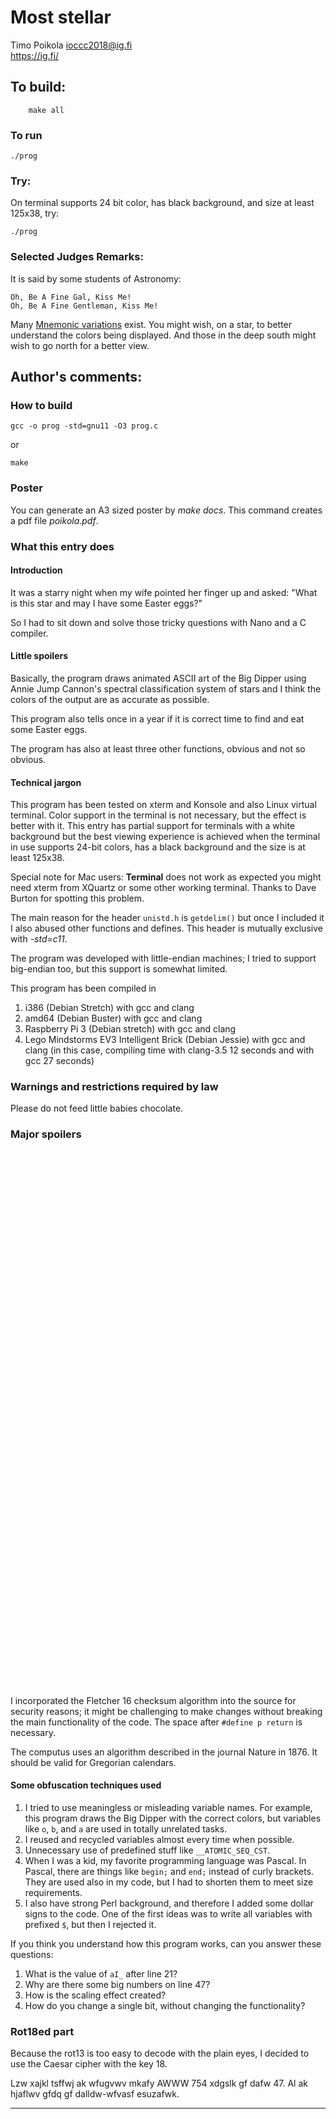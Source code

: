 # Most stellar

Timo Poikola <ioccc2018@ig.fi>  
<https://ig.fi/>  

## To build:

        make all

### To run

    ./prog

### Try:

On terminal supports 24 bit color, has black background, and size at least 125x38, try:

    ./prog

### Selected Judges Remarks:

It is said by some students of Astronomy:

    Oh, Be A Fine Gal, Kiss Me!
    Oh, Be A Fine Gentleman, Kiss Me!

Many [Mnemonic variations](http://www.star.ucl.ac.uk/%7Epac/obafgkmrns.html) exist.
You might wish, on a star, to better understand the colors being displayed.
And those in the deep south might wish to go north for a better view.

## Author's comments:

### How to build

    gcc -o prog -std=gnu11 -O3 prog.c

or

    make

### Poster

You can generate an A3 sized poster by _make docs_. This command creates a pdf file _poikola.pdf_.

### What this entry does
#### Introduction
It was a starry night when my wife pointed her finger up and asked: "What is this star and may I have some Easter eggs?"

So I had to sit down and solve those tricky questions with Nano and a C compiler.

#### Little spoilers
Basically, the program draws animated ASCII art of the Big Dipper using Annie Jump Cannon's spectral classification system of stars and I think the
colors of the output are as accurate as possible.

This program also tells once in a year if it is correct time to find and eat some Easter eggs.

The program has also at least three other functions, obvious and not so obvious.

#### Technical jargon
This program has been tested on xterm and Konsole and also Linux virtual terminal. Color support in the terminal is not necessary, but the effect is better with it.
This entry has partial support for terminals with a white background but the best viewing experience is achieved when the terminal in use supports 24-bit colors,
has a black background and the size is at least 125x38.

Special note for Mac users: __Terminal__ does not work as expected you might need xterm from XQuartz or some other
working terminal. Thanks to Dave Burton for spotting this problem.

The main reason for the header `unistd.h` is `getdelim()` but once I included it I also abused other functions and defines. This header is mutually exclusive with _-std=c11_.

The program was developed with little-endian machines; I tried to support big-endian too, but this support is somewhat limited.

This program has been compiled in

1. i386 (Debian Stretch) with gcc and clang
2. amd64 (Debian Buster) with gcc and clang
3. Raspberry Pi 3 (Debian stretch) with gcc and clang
4. Lego Mindstorms EV3 Intelligent Brick (Debian Jessie) with gcc and clang (in this case, compiling time with clang-3.5 12 seconds and with gcc 27 seconds)

### Warnings and restrictions required by law
Please do not feed little babies chocolate.

### Major spoilers
<div style="margin-bottom:61em;">&nbsp;</div>

I incorporated the Fletcher 16 checksum algorithm into the source for security reasons; it might be challenging to make changes without breaking the main functionality of the code.
The space after `#define p return` is necessary.

The computus uses an algorithm described in the journal Nature in 1876. It should be valid for Gregorian calendars.

#### Some obfuscation techniques used

1. I tried to use meaningless or misleading variable names. For example, this program draws the Big Dipper with the correct colors, but variables
like `o`, `b`, and `a` are used in totally unrelated tasks.
2. I reused and recycled variables almost every time when possible.
3. Unnecessary use of predefined stuff like `__ATOMIC_SEQ_CST`.
4. When I was a kid, my favorite programming language was Pascal. In Pascal, there are things like `begin;` and `end;` instead of curly brackets.
They are used also in my code, but I had to shorten them to meet size requirements.
5. I also have strong Perl background,
and therefore I added some dollar signs to the code. One of the first ideas was to
write all variables with prefixed `$`, but then I rejected it.

If you think you understand how this program works, can you answer these questions:

1. What is the value of `aI_` after line 21?
2. Why are there some big numbers on line 47?
3. How is the scaling effect created?
4. How do you change a single bit, without changing the functionality?


### Rot18ed part
Because the rot13 is too easy to decode with the plain eyes, I decided to use the Caesar cipher with the key 18.

Lzw xajkl tsffwj ak wfugvwv mkafy AWWW 754 xdgslk gf dafw 47. Al ak hjaflwv gfdq gf dalldw-wfvasf esuzafwk.

--------------------------------------------------------------------------------
<!--
(c) Copyright 1984-2018, [Leo Broukhis, Simon Cooper, Landon Curt Noll][judges] - All rights reserved
This work is licensed under a [Creative Commons Attribution-ShareAlike 3.0 Unported License][cc].

[judges]: http://www.ioccc.org/judges.html
[cc]: http://creativecommons.org/licenses/by-sa/3.0/
-->
